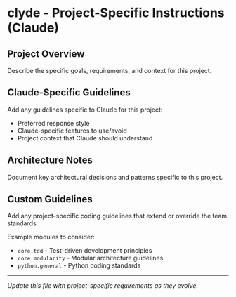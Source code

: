 # clyde - Project-Specific Instructions (Claude)

## Project Overview
Describe the specific goals, requirements, and context for this project.

## Claude-Specific Guidelines
Add any guidelines specific to Claude for this project:
- Preferred response style
- Claude-specific features to use/avoid
- Project context that Claude should understand

## Architecture Notes
Document key architectural decisions and patterns specific to this project.

## Custom Guidelines
Add any project-specific coding guidelines that extend or override the team standards.

Example modules to consider:
- `core.tdd` - Test-driven development principles
- `core.modularity` - Modular architecture guidelines
- `python.general` - Python coding standards

---
*Update this file with project-specific requirements as they evolve.*